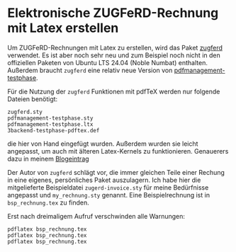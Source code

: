 Elektronische ZUGFeRD-Rechnung mit Latex erstellen
==================================================

Um ZUGFeRD-Rechnungen mit Latex zu erstellen, wird das Paket
[zugferd](https://ctan.org/pkg/zugferd) verwendet.
Es ist aber noch sehr neu und zum Beispiel noch nicht in den offiziellen
Paketen von Ubuntu LTS 24.04 (Noble Numbat) enthalten.
Außerdem braucht `zugferd` eine relativ neue Version von 
[pdfmanagement-testphase](https://ctan.org/pkg/pdfmanagement-testphase).

Für die Nutzung der `zugferd` Funktionen mit pdfTeX werden nur folgende
Dateien benötigt:

    zugferd.sty
    pdfmanagement-testphase.sty
    pdfmanagement-testphase.ltx
    3backend-testphase-pdftex.def

die hier von Hand eingefügt wurden. Außerdem wurden sie leicht angepasst, um
auch mit älteren Latex-Kernels zu funktionieren. Genauerers dazu in meinem
[Blogeintrag](https://bobbl.github.io/latex/xrechnung/zugferd/2025/01/16/e-rechnung-mit-latex.html)

Der Autor von `zugferd` schlägt vor, die immer gleichen Teile einer Rechung in
eine eigenes, persönliches Paket auszulagern. Ich habe hier die mitgelieferte
Beispieldatei `zugerd-invoice.sty` für meine Bedürfnisse angepasst und
`my_rechnung.sty` genannt. Eine Beispielrechnung ist in `bsp_rechnung.tex` zu
finden.

Erst nach dreimaligem Aufruf verschwinden alle Warnungen:

    pdflatex bsp_rechnung.tex
    pdflatex bsp_rechnung.tex
    pdflatex bsp_rechnung.tex


